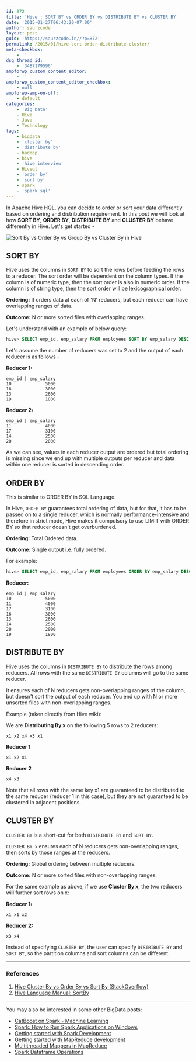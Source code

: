 ```yaml
---
id: 872
title: 'Hive : SORT BY vs ORDER BY vs DISTRIBUTE BY vs CLUSTER BY'
date: '2015-01-27T06:43:20-07:00'
author: saurzcode
layout: post
guid: 'https://saurzcode.in//?p=872'
permalink: /2015/01/hive-sort-order-distribute-cluster/
meta-checkbox:
    - ''
dsq_thread_id:
    - '3487179596'
ampforwp_custom_content_editor:
    - ''
ampforwp_custom_content_editor_checkbox:
    - null
ampforwp-amp-on-off:
    - default
categories:
    - 'Big Data'
    - Hive
    - Java
    - Technology
tags:
    - bigdata
    - 'cluster by'
    - 'distribute by'
    - hadoop
    - hive
    - 'hive interview'
    - Hiveql
    - 'order by'
    - 'sort by'
    - spark
    - 'spark sql'
---
```


In Apache Hive HQL, you can decide to order or sort your data differently based on ordering and distribution requirement. In this post we will look at how **SORT BY**, **ORDER BY**, **DISTRIBUTE BY** and **CLUSTER BY** behave differently in Hive. Let's get started -

![Sort By vs Order By vs Group By vs Cluster By in Hive](https://saurzcode.in/assets/uploads/2015/01/images.jpg)

## SORT BY

Hive uses the columns in `SORT BY` to sort the rows before feeding the rows to a reducer. The sort order will be dependent on the column types. If the column is of numeric type, then the sort order is also in numeric order. If the column is of string type, then the sort order will be lexicographical order.

**Ordering:** It orders data at each of 'N' reducers, but each reducer can have overlapping ranges of data.

**Outcome:** N or more sorted files with overlapping ranges.

Let's understand with an example of below query:

```sql
hive> SELECT emp_id, emp_salary FROM employees SORT BY emp_salary DESC;
```

Let's assume the number of reducers was set to 2 and the output of each reducer is as follows -

**Reducer 1:**

```
emp_id | emp_salary
10             5000
16             3000
13             2600
19             1800
```

**Reducer 2:**

```
emp_id | emp_salary
11             4000
17             3100
14             2500
20             2000
```

As we can see, values in each reducer output are ordered but total ordering is missing since we end up with multiple outputs per reducer and data within one reducer is sorted in descending order.

## ORDER BY

This is similar to ORDER BY in SQL Language.

In Hive, `ORDER BY` guarantees total ordering of data, but for that, it has to be passed on to a single reducer, which is normally performance-intensive and therefore in strict mode, Hive makes it compulsory to use LIMIT with ORDER BY so that reducer doesn't get overburdened.

**Ordering:** Total Ordered data.

**Outcome:** Single output i.e. fully ordered.

For example:

```sql
hive> SELECT emp_id, emp_salary FROM employees ORDER BY emp_salary DESC;
```

**Reducer:**

```
emp_id | emp_salary
10             5000
11             4000
17             3100
16             3000
13             2600
14             2500
20             2000
19             1800
```

## DISTRIBUTE BY

Hive uses the columns in `DISTRIBUTE BY` to distribute the rows among reducers. All rows with the same `DISTRIBUTE BY` columns will go to the same reducer.

It ensures each of N reducers gets non-overlapping ranges of the column, but doesn't sort the output of each reducer. You end up with N or more unsorted files with non-overlapping ranges.

Example (taken directly from Hive wiki):

We are **Distributing By x** on the following 5 rows to 2 reducers:

```
x1 x2 x4 x3 x1
```

**Reducer 1**

```
x1 x2 x1
```

**Reducer 2**

```
x4 x3
```

Note that all rows with the same key x1 are guaranteed to be distributed to the same reducer (reducer 1 in this case), but they are not guaranteed to be clustered in adjacent positions.

## CLUSTER BY

`CLUSTER BY` is a short-cut for both `DISTRIBUTE BY` and `SORT BY`.

`CLUSTER BY x` ensures each of N reducers gets non-overlapping ranges, then sorts by those ranges at the reducers.

**Ordering:** Global ordering between multiple reducers.

**Outcome:** N or more sorted files with non-overlapping ranges.

For the same example as above, if we use **Cluster By x**, the two reducers will further sort rows on x:

**Reducer 1:**

```
x1 x1 x2
```

**Reducer 2:**

```
x3 x4
```

Instead of specifying `CLUSTER BY`, the user can specify `DISTRIBUTE BY` and `SORT BY`, so the partition columns and sort columns can be different.

---

### References

1. [Hive Cluster By vs Order By vs Sort By (StackOverflow)](http://stackoverflow.com/questions/13715044/hive-cluster-by-vs-order-by-vs-sort-by)
2. [Hive Language Manual: SortBy](https://cwiki.apache.org/confluence/display/Hive/LanguageManual+SortBy#LanguageManualSortBy-SyntaxofOrderBy)

---

You may also be interested in some other BigData posts:

- [CatBoost on Spark - Machine Learning](https://saurzcode.in/2021/05/how-to-train-and-score-catboost-model-on-spark/)
- [Spark: How to Run Spark Applications on Windows](https://saurzcode.in/2019/09/running-spark-application-on-windows/)
- [Getting started with Spark Development](https://saurzcode.in/2017/10/configure-spark-application-eclipse/)
- [Getting started with MapReduce development](https://saurzcode.in//2015/01/setup-development-environment-hadoop-mapreduce/)
- [Multithreaded Mappers in MapReduce](https://wp.me/p5pWDa-iX)
- [Spark Dataframe Operations](https://saurzcode.in/2018/06/spark-common-dataframe-operations/)